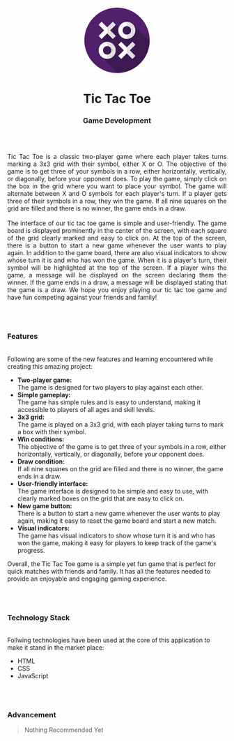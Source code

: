 <p align="center">
  <img src = "logo.png" width="150">
</p>

<h1 align="center">
  Tic Tac Toe
</h1>

<h3 align="center">
  Game Development
</h3>


<br><br>

<p align="justify">
Tic Tac Toe is a classic two-player game where each player takes turns marking a 3x3 grid with their symbol, either X or O. The objective of the game is to get three of your symbols in a row, either horizontally, vertically, or diagonally, before your opponent does.
To play the game, simply click on the box in the grid where you want to place your symbol. The game will alternate between X and O symbols for each player's turn. If a player gets three of their symbols in a row, they win the game. If all nine squares on the grid are filled and there is no winner, the game ends in a draw.
<br><br>
The interface of our tic tac toe game is simple and user-friendly. The game board is displayed prominently in the center of the screen, with each square of the grid clearly marked and easy to click on. At the top of the screen, there is a button to start a new game whenever the user wants to play again.
In addition to the game board, there are also visual indicators to show whose turn it is and who has won the game. When it is a player's turn, their symbol will be highlighted at the top of the screen. If a player wins the game, a message will be displayed on the screen declaring them the winner. If the game ends in a draw, a message will be displayed stating that the game is a draw.
We hope you enjoy playing our tic tac toe game and have fun competing against your friends and family!
</p>


<br><br>
<!-- ................................................................................................................................. -->


### Features
<br>
Following are some of the new features and learning encountered while creating this amazing project:

- <b>Two-player game:</b><br> The game is designed for two players to play against each other.
- <b>Simple gameplay:</b><br> The game has simple rules and is easy to understand, making it accessible to players of all ages and skill levels.
- <b>3x3 grid:</b><br> The game is played on a 3x3 grid, with each player taking turns to mark a box with their symbol.
- <b>Win conditions:</b><br> The objective of the game is to get three of your symbols in a row, either horizontally, vertically, or diagonally, before your opponent does.
- <b>Draw condition:</b><br> If all nine squares on the grid are filled and there is no winner, the game ends in a draw.
- <b>User-friendly interface:</b><br> The game interface is designed to be simple and easy to use, with clearly marked boxes on the grid that are easy to click on.
- <b>New game button:</b><br> There is a button to start a new game whenever the user wants to play again, making it easy to reset the game board and start a new match.
- <b>Visual indicators:</b><br> The game has visual indicators to show whose turn it is and who has won the game, making it easy for players to keep track of the game's progress.

</b>
Overall, the Tic Tac Toe game is a simple yet fun game that is perfect for quick matches with friends and family. It has all the features needed to provide an enjoyable and engaging gaming experience.

<br><br>
<!-- ................................................................................................................................. -->





### Technology Stack
<br>
Follwing technologies have been used at the core of this application to make it stand in the market place:

- HTML
- CSS
- JavaScript


<br><br>
<!-- ................................................................................................................................. -->


### Advancement

> Nothing Recommended Yet

<br><br>
<!-- ................................................................................................................................. -->








